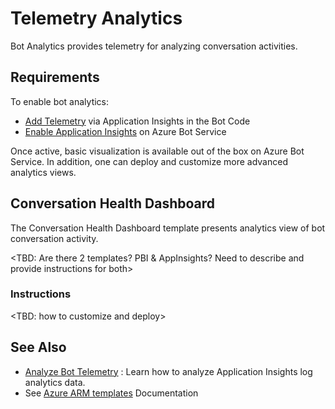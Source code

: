 

# Telemetry Analytics

Bot Analytics provides telemetry for analyzing conversation activities.

## Requirements

To enable bot analytics: 

* [Add Telemetry](https://aka.ms/AddBotTelemetry) via Application Insights in the Bot Code
* [Enable Application Insights](https://docs.microsoft.com/en-us/azure/bot-service/bot-service-resources-app-insights-keys?view=azure-bot-service-4.0) on Azure Bot Service

Once active, basic visualization is available out of the box on Azure Bot Service. In addition, one can deploy and customize more advanced analytics views. 

## Conversation Health Dashboard

The Conversation Health Dashboard template presents analytics view of bot conversation activity. 

<TBD: Are there 2 templates? PBI & AppInsights? Need to describe and provide instructions for both>

### Instructions

<TBD: how to customize and deploy>



## See Also

* [Analyze Bot Telemetry](https://aka.ms/AnalyzeBotTelemetry) : Learn how to analyze Application Insights log analytics data.
* See [Azure ARM templates](https://docs.microsoft.com/en-us/azure/azure-resource-manager/templates/quickstart-create-templates-use-the-portal) Documentation

